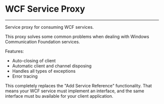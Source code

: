 # WCF Service Proxy #

---

Service proxy for consuming WCF services.

This proxy solves some common problems when dealing with Windows Communication Foundation services.

Features:
- Auto-closing of client
- Automatic client and channel disposing
- Handles all types of exceptions
- Error tracing

This completely replaces the "Add Service Reference" functionality. 
That means your WCF service must implement an interface, and the same interface must bu available for your client application. 